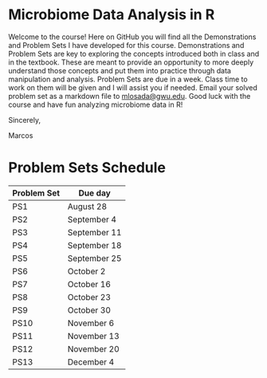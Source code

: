 # Microbiome Data Analysis in R
Welcome to the course! 
Here on GitHub you will find all the Demonstrations and Problem Sets I have developed for this course. Demonstrations and Problem Sets are key to exploring the concepts introduced both in class and in the textbook. These are meant to provide an opportunity to more deeply understand those concepts and put them into practice through data manipulation and analysis. Problem Sets are due in a week. Class time to work on them will be given and I will assist you if needed. Email your solved problem set as a markdown file to mlosada@gwu.edu. Good luck with the course and have fun analyzing microbiome data in R!

Sincerely,

Marcos

# Problem Sets Schedule
| Problem Set        | Due day     |
|--------------------|-------------|
| PS1                |August 28    |
| PS2                |September 4  |
| PS3                |September 11 |
| PS4                |September 18 |
| PS5                |September 25 |
| PS6                |October 2    |
| PS7                |October 16   |
| PS8                |October 23   |
| PS9                |October 30   |
| PS10               |November 6   |
| PS11               |November 13  |
| PS12               |November 20  |
| PS13               |December 4   |
